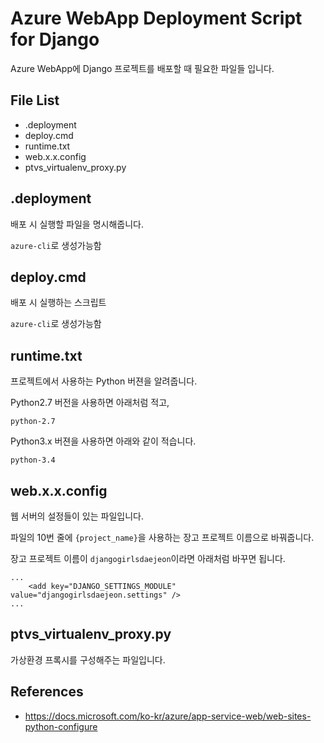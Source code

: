 # Azure WebApp Deployment Script for Django

Azure WebApp에 Django 프로젝트를 배포할 때 필요한 파일들 입니다.


## File List

- .deployment
- deploy.cmd
- runtime.txt
- web.x.x.config
- ptvs_virtualenv_proxy.py

## .deployment

배포 시 실행할 파일을 명시해줍니다.

`azure-cli`로 생성가능함

## deploy.cmd

배포 시 실행하는 스크립트

`azure-cli`로 생성가능함

## runtime.txt

프로젝트에서 사용하는 Python 버젼을 알려줍니다.

Python2.7 버전을 사용하면 아래처럼 적고,

```
python-2.7
```

Python3.x 버젼을 사용하면 아래와 같이 적습니다.

```
python-3.4
```

## web.x.x.config

웹 서버의 설정들이 있는 파일입니다.

파일의 10번 줄에 `{project_name}`을 사용하는 장고 프로젝트 이름으로 바꿔줍니다.

장고 프로젝트 이름이 `djangogirlsdaejeon`이라면 아래처럼 바꾸면 됩니다.

```
...
    <add key="DJANGO_SETTINGS_MODULE" value="djangogirlsdaejeon.settings" />
...
```

## ptvs_virtualenv_proxy.py

가상환경 프록시를 구성해주는 파일입니다.

## References

- https://docs.microsoft.com/ko-kr/azure/app-service-web/web-sites-python-configure
